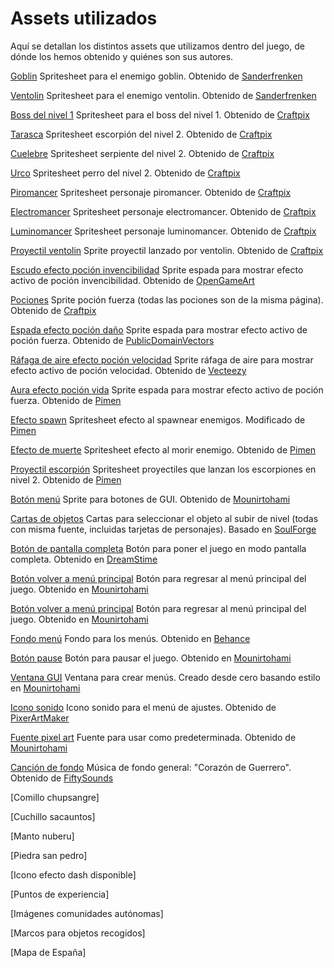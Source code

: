 # Assets utilizados

Aquí se detallan los distintos assets que utilizamos dentro del juego, de dónde los hemos obtenido y quiénes son sus autores.

  

[Goblin](../public/assets/sprites/goblin.png) Spritesheet para el enemigo goblin. Obtenido de [Sanderfrenken](https://sanderfrenken.github.io/Universal-LPC-Spritesheet-Character-Generator/)

[Ventolin](../public/assets/sprites/ventolin.png) Spritesheet para el enemigo ventolin. Obtenido de [Sanderfrenken](https://sanderfrenken.github.io/Universal-LPC-Spritesheet-Character-Generator/)

[Boss del nivel 1](../public/assets/sprites/Centipede) Spritesheet para el boss del nivel 1. Obtenido de [Craftpix](https://craftpix.net/freebies/free-swamp-bosses-pixel-art-character-pack/)

[Tarasca](../public/assets/sprites/Scorpio) Spritesheet escorpión del nivel 2. Obtenido de [Craftpix](https://craftpix.net/freebies/free-desert-enemy-sprite-sheets-pixel-art/)

[Cuelebre](../public/assets/sprites/Snake) Spritesheet serpiente del nivel 2. Obtenido de [Craftpix](https://craftpix.net/freebies/free-desert-enemy-sprite-sheets-pixel-art/)

[Urco](../public/assets/sprites/Scorpio) Spritesheet perro del nivel 2. Obtenido de [Craftpix](https://craftpix.net/freebies/free-desert-enemy-sprite-sheets-pixel-art/)

[Piromancer](../public/assets/sprites/piromancer) Spritesheet personaje piromancer. Obtenido de [Craftpix](https://craftpix.net/freebies/free-wizard-sprite-sheets-pixel-art/)

[Electromancer](../public/assets/sprites/electromancer) Spritesheet personaje electromancer. Obtenido de [Craftpix](https://craftpix.net/freebies/free-wizard-sprite-sheets-pixel-art/)

[Luminomancer](../public/assets/sprites/luminomancer) Spritesheet personaje luminomancer. Obtenido de [Craftpix](https://craftpix.net/freebies/free-wizard-sprite-sheets-pixel-art/)

[Proyectil ventolin](../public/assets/elements/Explosion_gas_circle3.png) Sprite proyectil lanzado por ventolin. Obtenido de [Craftpix](https://craftpix.net/freebies/free-animated-explosion-sprite-pack/?num=1&count=76&sq=fire&pos=6)

[Escudo efecto poción invencibilidad](../public/assets/elements/shield.png) Sprite espada para mostrar efecto activo de poción invencibilidad. Obtenido de [OpenGameArt](https://opengameart.org/content/shield-effect)

[Pociones](../public/assets/elements/potion_strength.png) Sprite poción fuerza (todas las pociones son de la misma página). Obtenido de [Craftpix](https://craftpix.net/freebies/free-magic-potions-pixel-art-icons/)

[Espada efecto poción daño](../public/assets/elements/damageBuffEffect.png) Sprite espada para mostrar efecto activo de poción fuerza. Obtenido de [PublicDomainVectors](https://publicdomainvectors.org/en/free-clipart/Simple-sword-image/47685.html)

[Ráfaga de aire efecto poción velocidad](../public/assets/elements/speedBuffEffect.png) Sprite ráfaga de aire para mostrar efecto activo de poción velocidad. Obtenido de [Vecteezy](https://www.vecteezy.com/vector-art/2774869-wind-blow-simple-icons-collection)

[Aura efecto poción vida](../public/assets/elements/Heal_Effect_Sprite_Sheet.png) Sprite espada para mostrar efecto activo de poción fuerza. Obtenido de [Pimen](https://pimen.itch.io/cutting-and-healing)

[Efecto spawn](../public/assets/elements/spawnEnemyAnimation.png) Spritesheet efecto al spawnear enemigos. Modificado de [Pimen](https://pimen.itch.io/smoke-vfx-1)

[Efecto de muerte](../public/assets/elements/Dark_VFX_2.png) Spritesheet efecto al morir enemigo. Obtenido de [Pimen](https://pimen.itch.io/dark-spell-effect)

[Proyectil escorpión](../public/assets/elements/Scorpio_Projectile.png) Spritesheet proyectiles que lanzan los escorpiones en nivel 2. Obtenido de [Pimen](https://pimen.itch.io/acid-spell-effect)

[Botón menú](../public/assets/elements/button.png) Sprite para botones de GUI. Obtenido de [Mounirtohami](https://mounirtohami.itch.io/pixel-art-gui-elements)

[Cartas de objetos](../public/assets/elements/colmillo_chupasangre_card.png) Cartas para seleccionar el objeto al subir de nivel (todas con misma fuente, incluidas tarjetas de personajes). Basado en [SoulForge](https://soulforge.gold/)

[Botón de pantalla completa](../public/assets/elements/fullscreen.png) Botón para poner el juego en modo pantalla completa. Obtenido en [DreamStime](https://www.dreamstime.com/full-screen-zoom-arrow-icon-perfect-application-web-logo-game-presentation-template-design-pixel-art-line-style-image176071697)

[Botón volver a menú principal](../public/assets/elements/houseButton.png) Botón para regresar al menú principal del juego. Obtenido en [Mounirtohami](https://mounirtohami.itch.io/pixel-art-gui-elements)

[Botón volver a menú principal](../public/assets/elements/houseButton.png) Botón para regresar al menú principal del juego. Obtenido en [Mounirtohami](https://mounirtohami.itch.io/pixel-art-gui-elements)

[Fondo menú](../public/assets/elements/menuBackground.png) Fondo para los menús. Obtenido en [Behance](https://www.behance.net/gallery/65290819/Pixel-Art-Backgrounds-Tutorial-Skip)

[Botón pause](../public/assets/elements/pauseButton.png) Botón para pausar el juego. Obtenido en [Mounirtohami](https://mounirtohami.itch.io/pixel-art-gui-elements)

[Ventana GUI](../public/assets/elements/settingsPanel.png) Ventana para crear menús. Creado desde cero basando estilo en [Mounirtohami](https://mounirtohami.itch.io/pixel-art-gui-elements)

[Icono sonido](../public/assets/elements/sound.png) Icono sonido para el menú de ajustes. Obtenido de [PixerArtMaker](http://pixelartmaker.com/art/4f7b7fff8862568)

[Fuente pixel art](../public/assets/fonts/buttonsFont.ttf) Fuente para usar como predeterminada. Obtenido de [Mounirtohami](https://mounirtohami.itch.io/minimalpixel-font)

[Canción de fondo](../public/assets/sounds/music.mp3) Música de fondo general: "Corazón de Guerrero". Obtenido de [FiftySounds](https://www.fiftysounds.com/es/)

[Comillo chupsangre]

[Cuchillo sacauntos]

[Manto nuberu]

[Piedra san pedro]

[Icono efecto dash disponible]

[Puntos de experiencia]

[Imágenes comunidades autónomas]

[Marcos para objetos recogidos]

[Mapa de España]